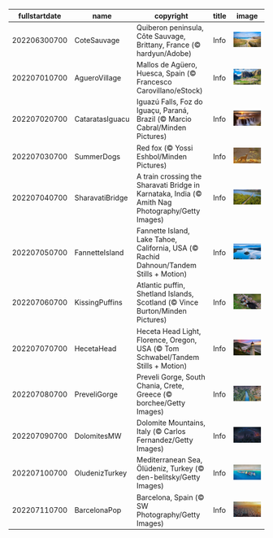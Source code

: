 |fullstartdate|name|copyright|title|image|
|--|--|--|--|--|
202206300700|CoteSauvage|Quiberon peninsula, Côte Sauvage, Brittany, France (© hardyun/Adobe)|Info|![](/en-AU/2022/07/202206300700CoteSauvage.jpg)|
202207010700|AgueroVillage|Mallos de Agüero, Huesca, Spain (© Francesco Carovillano/eStock)|Info|![](/en-AU/2022/07/202207010700AgueroVillage.jpg)|
202207020700|CataratasIguacu|Iguazú Falls, Foz do Iguaçu, Paraná, Brazil (© Marcio Cabral/Minden Pictures)|Info|![](/en-AU/2022/07/202207020700CataratasIguacu.jpg)|
202207030700|SummerDogs|Red fox (© Yossi Eshbol/Minden Pictures)|Info|![](/en-AU/2022/07/202207030700SummerDogs.jpg)|
202207040700|SharavatiBridge|A train crossing the Sharavati Bridge in Karnataka, India (© Amith Nag Photography/Getty Images)|Info|![](/en-AU/2022/07/202207040700SharavatiBridge.jpg)|
202207050700|FannetteIsland|Fannette Island, Lake Tahoe, California, USA (© Rachid Dahnoun/Tandem Stills + Motion)|Info|![](/en-AU/2022/07/202207050700FannetteIsland.jpg)|
202207060700|KissingPuffins|Atlantic puffin, Shetland Islands, Scotland (© Vince Burton/Minden Pictures)|Info|![](/en-AU/2022/07/202207060700KissingPuffins.jpg)|
202207070700|HecetaHead|Heceta Head Light, Florence, Oregon, USA (© Tom Schwabel/Tandem Stills + Motion)|Info|![](/en-AU/2022/07/202207070700HecetaHead.jpg)|
202207080700|PreveliGorge|Preveli Gorge, South Chania, Crete, Greece (© borchee/Getty Images)|Info|![](/en-AU/2022/07/202207080700PreveliGorge.jpg)|
202207090700|DolomitesMW|Dolomite Mountains, Italy (© Carlos Fernandez/Getty Images)|Info|![](/en-AU/2022/07/202207090700DolomitesMW.jpg)|
202207100700|OludenizTurkey|Mediterranean Sea, Ölüdeniz, Turkey (© den-belitsky/Getty Images)|Info|![](/en-AU/2022/07/202207100700OludenizTurkey.jpg)|
202207110700|BarcelonaPop|Barcelona, Spain (© SW Photography/Getty Images)|Info|![](/en-AU/2022/07/202207110700BarcelonaPop.jpg)|

